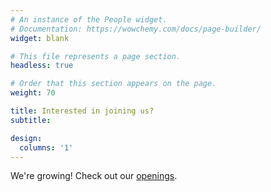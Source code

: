 ```yaml
---
# An instance of the People widget.
# Documentation: https://wowchemy.com/docs/page-builder/
widget: blank

# This file represents a page section.
headless: true

# Order that this section appears on the page.
weight: 70

title: Interested in joining us?
subtitle:

design:
  columns: '1'
---
```


We're growing! Check out our [openings](/positions/).